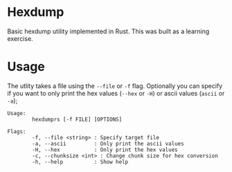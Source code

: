 # Hexdump

Basic hexdump utility implemented in Rust. This was built as a learning exercise.

# Usage

The utlity takes a file using the `--file` or `-f` flag. Optionally you can specify if you want to only print the hex values (`--hex` or `-H`) or ascii values (`ascii` or `-a`);

```
Usage:
        hexdumprs [-f FILE] [OPTIONS]

Flags:
        -f, --file <string> : Specify target file
        -a, --ascii         : Only print the ascii values
        -H, --hex           : Only print the hex values
        -c, --chunksize <int> : Change chunk size for hex conversion
        -h, --help          : Show help
```
